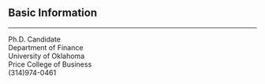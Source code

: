 ## Basic Information
***
Ph.D. Candidate   
Department of Finance  
University of Oklahoma  
Price College of Business  
(314)974-0461  
